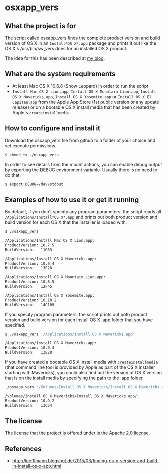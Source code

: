 osxapp_vers
===========

What the project is for
-----------------------
The script called osxapp\_vers finds the complete product version and build version of OS X in an `Install*OS X*.app` package and prints it out like the OS X's /usr/bin/sw_vers does for an installed OS X product.

The idea for this has been described at [my blog](http://loefflmann.blogspot.de/2015/03/finding-os-x-version-and-build-in-install-os-x-app.html).

What are the system requirements
--------------------------------
* At least Mac OS X 10.6.8 (Snow Leopard) in order to run the script
* `Install Mac OS X Lion.app`,  `Install OS X Mountain Lion.app`, `Install OS X Mavericks.app`, `Install OS X Yosemite.app` or `Install OS X El Capitan.app` from the Apple App Store (1st public version or any update release) or on a bootable OS X install media that has been created by Apple's `createinstallmedia`

How to configure and install it
-------------------------------
Download the osxapp_vers file from github to a folder of your choice and set execute permissions.

```bash
$ chmod +x ./osxapp_vers
```

In order to see details from the mount actions, you can enable debug output by exporting the DEBUG environment variable. Usually there is no need to do that.

```bash
$ export DEBUG=/dev/stdout
```

Examples of how to use it or get it running
-------------------------------------------
By default, if you don't specify any program parameters, the script reads all `/Applications/Install*OS X*.app` and prints out both product version and build version for each OS X that the installer is loaded with.

```bash
$ ./osxapp_vers

/Applications/Install Mac OS X Lion.app:
ProductVersion: 10.7.5
BuildVersion:   11G63

/Applications/Install OS X Mavericks.app:
ProductVersion: 10.9.4
BuildVersion:   13E28

/Applications/Install OS X Mountain Lion.app:
ProductVersion: 10.8.5
BuildVersion:   12F45

/Applications/Install OS X Yosemite.app:
ProductVersion: 10.10.2
BuildVersion:   14C109
```

If you specify program parameters, the script prints out both product version and build version for each Install OS X .app folder that you have specified.

```bash
$ ./osxapp_vers '/Applications/Install OS X Mavericks.app'

/Applications/Install OS X Mavericks.app:
ProductVersion: 10.9.4
BuildVersion:   13E28
```

If you have created a bootable OS X install media with `createinstallmedia` (that command line tool is provided by Apple as part of the OS X installer starting with Mavericks), you could also find out the version of OS X version that is on the install media by specifying the path to the .app folder.

```bash
./osxapp_vers '/Volumes/Install OS X Mavericks/Install OS X Mavericks.app/'

/Volumes/Install OS X Mavericks/Install OS X Mavericks.app/:
ProductVersion: 10.9.2
BuildVersion:   13C64
```

The license
-----------
The license that the project is offered under is the [Apache 2.0 license](http://choosealicense.com/licenses/apache-2.0/).

References
----------
* http://loefflmann.blogspot.de/2015/03/finding-os-x-version-and-build-in-install-os-x-app.html
